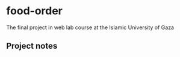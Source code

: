 # food-order
The final project in web lab course at the Islamic University of Gaza

## Project notes
